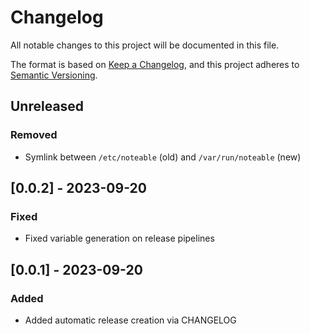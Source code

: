# Changelog
All notable changes to this project will be documented in this file.

The format is based on [Keep a Changelog](https://keepachangelog.com/en/1.0.0/),
and this project adheres to [Semantic Versioning](https://semver.org/spec/v2.0.0.html).

## Unreleased

### Removed
- Symlink between `/etc/noteable` (old) and `/var/run/noteable` (new)

## [0.0.2] - 2023-09-20
### Fixed
- Fixed variable generation on release pipelines

## [0.0.1] - 2023-09-20
### Added
- Added automatic release creation via CHANGELOG
